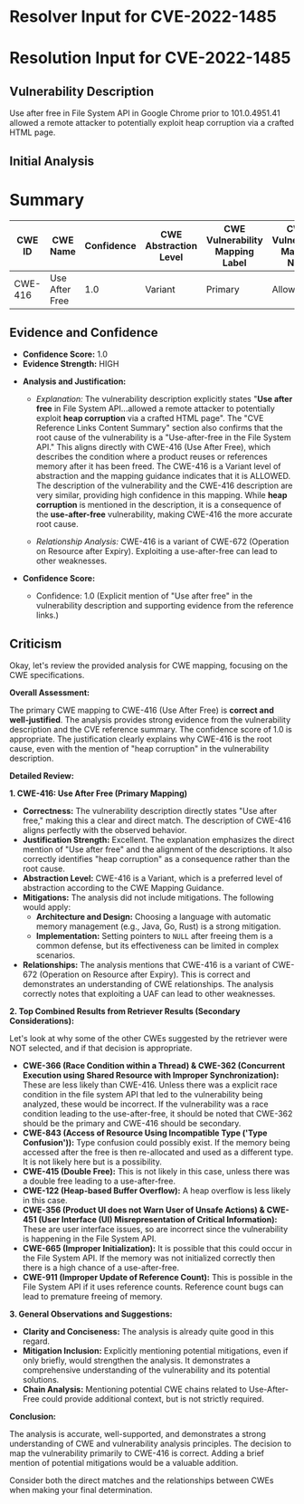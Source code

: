 # Resolver Input for CVE-2022-1485

# Resolution Input for CVE-2022-1485

## Vulnerability Description
Use after free in File System API in Google Chrome prior to 101.0.4951.41 allowed a remote attacker to potentially exploit heap corruption via a crafted HTML page.

## Initial Analysis
# Summary
| CWE ID | CWE Name | Confidence | CWE Abstraction Level | CWE Vulnerability Mapping Label | CWE-Vulnerability Mapping Notes |
|---|---|---|---|---|---|
| CWE-416 | Use After Free | 1.0 | Variant | Primary | Allowed |

## Evidence and Confidence

*   **Confidence Score:** 1.0
*   **Evidence Strength:** HIGH

- **Analysis and Justification:**  
  - *Explanation:* The vulnerability description explicitly states "**Use after free** in File System API...allowed a remote attacker to potentially exploit **heap corruption** via a crafted HTML page". The "CVE Reference Links Content Summary" section also confirms that the root cause of the vulnerability is a "Use-after-free in the File System API." This aligns directly with CWE-416 (Use After Free), which describes the condition where a product reuses or references memory after it has been freed. The CWE-416 is a Variant level of abstraction and the mapping guidance indicates that it is ALLOWED. The description of the vulnerability and the CWE-416 description are very similar, providing high confidence in this mapping. While **heap corruption** is mentioned in the description, it is a consequence of the **use-after-free** vulnerability, making CWE-416 the more accurate root cause.

  - *Relationship Analysis:* CWE-416 is a variant of CWE-672 (Operation on Resource after Expiry). Exploiting a use-after-free can lead to other weaknesses.

- **Confidence Score:**  
  - Confidence: 1.0 (Explicit mention of "Use after free" in the vulnerability description and supporting evidence from the reference links.)

## Criticism
Okay, let's review the provided analysis for CWE mapping, focusing on the CWE specifications.

**Overall Assessment:**

The primary CWE mapping to CWE-416 (Use After Free) is **correct and well-justified**.  The analysis provides strong evidence from the vulnerability description and the CVE reference summary. The confidence score of 1.0 is appropriate.  The justification clearly explains why CWE-416 is the root cause, even with the mention of "heap corruption" in the vulnerability description.

**Detailed Review:**

**1. CWE-416: Use After Free (Primary Mapping)**

*   **Correctness:**  The vulnerability description directly states "Use after free," making this a clear and direct match. The description of CWE-416 aligns perfectly with the observed behavior.
*   **Justification Strength:** Excellent. The explanation emphasizes the direct mention of "Use after free" and the alignment of the descriptions. It also correctly identifies "heap corruption" as a consequence rather than the root cause.
*   **Abstraction Level:**  CWE-416 is a Variant, which is a preferred level of abstraction according to the CWE Mapping Guidance.
*   **Mitigations:** The analysis did not include mitigations. The following would apply:
    *   **Architecture and Design:**  Choosing a language with automatic memory management (e.g., Java, Go, Rust) is a strong mitigation.
    *   **Implementation:** Setting pointers to `NULL` after freeing them is a common defense, but its effectiveness can be limited in complex scenarios.
*   **Relationships:** The analysis mentions that CWE-416 is a variant of CWE-672 (Operation on Resource after Expiry).  This is correct and demonstrates an understanding of CWE relationships.  The analysis correctly notes that exploiting a UAF can lead to other weaknesses.

**2. Top Combined Results from Retriever Results (Secondary Considerations):**

Let's look at why some of the other CWEs suggested by the retriever were NOT selected, and if that decision is appropriate.

*   **CWE-366 (Race Condition within a Thread) & CWE-362 (Concurrent Execution using Shared Resource with Improper Synchronization):** These are less likely than CWE-416. Unless there was a explicit race condition in the file system API that led to the vulnerability being analyzed, these would be incorrect. If the vulnerability was a race condition leading to the use-after-free, it should be noted that CWE-362 should be the primary and CWE-416 should be secondary.
*   **CWE-843 (Access of Resource Using Incompatible Type ('Type Confusion')):** Type confusion could possibly exist. If the memory being accessed after the free is then re-allocated and used as a different type. It is not likely here but is a possibility.
*   **CWE-415 (Double Free):** This is not likely in this case, unless there was a double free leading to a use-after-free.
*   **CWE-122 (Heap-based Buffer Overflow):** A heap overflow is less likely in this case.
*   **CWE-356 (Product UI does not Warn User of Unsafe Actions) & CWE-451 (User Interface (UI) Misrepresentation of Critical Information):** These are user interface issues, so are incorrect since the vulnerability is happening in the File System API.
*   **CWE-665 (Improper Initialization):** It is possible that this could occur in the File System API. If the memory was not initialized correctly then there is a high chance of a use-after-free.
*   **CWE-911 (Improper Update of Reference Count):** This is possible in the File System API if it uses reference counts. Reference count bugs can lead to premature freeing of memory.

**3. General Observations and Suggestions:**

*   **Clarity and Conciseness:** The analysis is already quite good in this regard.
*   **Mitigation Inclusion:**  Explicitly mentioning potential mitigations, even if only briefly, would strengthen the analysis.  It demonstrates a comprehensive understanding of the vulnerability and its potential solutions.
*   **Chain Analysis:** Mentioning potential CWE chains related to Use-After-Free could provide additional context, but is not strictly required.

**Conclusion:**

The analysis is accurate, well-supported, and demonstrates a strong understanding of CWE and vulnerability analysis principles. The decision to map the vulnerability primarily to CWE-416 is correct. Adding a brief mention of potential mitigations would be a valuable addition.

Consider both the direct matches and the relationships between CWEs
when making your final determination.
        